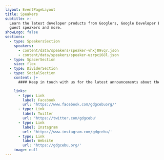 ```yaml
---
layout: EventPageLayout
title: Speakers
subtitle: >-
  Learn the latest developer products from Googlers, Google Developer Experts,
  guest speakers and more.
showLogo: false
sections:
  - type: SpeakersSection
    speakers:
      - content/data/speakers/speaker-vhxj09vq7.json
      - content/data/speakers/speaker-uzrpci68l.json
  - type: SpacerSection
    size: flex
  - type: DividerSection
  - type: SocialSection
    content: |+
      #### Keep in touch with us for the latest announcements about the event.

    links:
      - type: Link
        label: Facebook
        url: 'https://www.facebook.com/gdgcebuorg/'
      - type: Link
        label: Twitter
        url: 'https://twitter.com/gdgcebu'
      - type: Link
        label: Instagram
        url: 'https://www.instagram.com/gdgcebu/'
      - type: Link
        label: Website
        url: 'https://gdgcebu.org/'
    image: null
---
```

